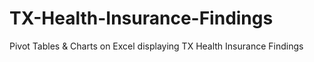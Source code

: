 # TX-Health-Insurance-Findings
Pivot Tables &amp; Charts on Excel displaying TX Health Insurance Findings
